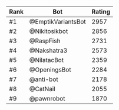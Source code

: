 Rank|Bot|Rating
---|---|---
#1|@EmptikVariantsBot|2957
#2|@Nikitosikbot|2856
#3|@RaspFish|2731
#4|@Nakshatra3|2573
#5|@NilatacBot|2359
#6|@OpeningsBot|2284
#7|@anti-bot|2178
#8|@CatNail|2055
#9|@pawnrobot|1870
